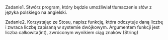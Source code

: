 Zadanie1.
Stwórz program, który będzie umożliwiał tłumaczenie słów z języka polskiego na angielski.

Zadanie2.
Korzystając ze Stosu, napisz funkcję, która odczytuje daną liczbę i zwraca liczbę zapisaną w systemie dwójkowym. Argumentem funkcji 
jest liczba całkowita(int), zwróconym wynikiem ciąg znaków (String)
